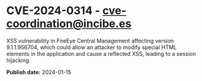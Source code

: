 # CVE-2024-0314 - cve-coordination@incibe.es

XSS vulnerability in FireEye Central Management affecting version 9.1.1.956704, which could allow an attacker to modify special HTML elements in the application and cause a reflected XSS, leading to a session hijacking.

**Publish date:** 2024-01-15

